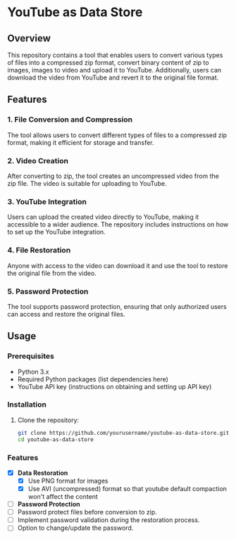 # YouTube as Data Store

## Overview

This repository contains a tool that enables users to convert various types of files into a compressed zip format, convert binary content of zip to images, images to video and upload it to YouTube. Additionally, users can download the video from YouTube and revert it to the original file format.

## Features

### 1. File Conversion and Compression

The tool allows users to convert different types of files to a compressed zip format, making it efficient for storage and transfer.

### 2. Video Creation

After converting to zip, the tool creates an uncompressed video from the zip file. The video is suitable for uploading to YouTube.

### 3. YouTube Integration

Users can upload the created video directly to YouTube, making it accessible to a wider audience. The repository includes instructions on how to set up the YouTube integration.

### 4. File Restoration

Anyone with access to the video can download it and use the tool to restore the original file from the video.

### 5. Password Protection

The tool supports password protection, ensuring that only authorized users can access and restore the original files.

## Usage

### Prerequisites

- Python 3.x
- Required Python packages (list dependencies here)
- YouTube API key (instructions on obtaining and setting up API key)

### Installation

1. Clone the repository:

   ```bash
   git clone https://github.com/yourusername/youtube-as-data-store.git
   cd youtube-as-data-store


### Features

- [x] **Data Restoration**
  - [x] Use PNG format for images
  - [x] Use AVI (uncompressed) format so that youtube default compaction won't affect the content

- [ ]  **Password Protection**
  - [ ] Password protect files before conversion to zip.
  - [ ] Implement password validation during the restoration process.
  - [ ] Option to change/update the password.